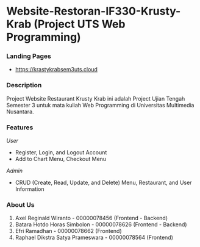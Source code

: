 # Website-Restoran-IF330-Krusty-Krab (Project UTS Web Programming)

### Landing Pages
- https://krastykrabsem3uts.cloud

### Description
Project Website Restaurant Krusty Krab ini adalah Project Ujian Tengah Semester 3 untuk mata kuliah Web Programming di Universitas Multimedia Nusantara. 

### Features
*User*
- Register, Login, and Logout Account
- Add to Chart Menu, Checkout Menu

*Admin*
- CRUD (Create, Read, Update, and Delete) Menu, Restaurant, and User Information

### About Us
1. Axel Reginald Wiranto - 00000078456 (Frontend - Backend)
2. Batara Hotdo Horas Simbolon - 00000078626 (Frontend - Backend)
3. Efri Ramadhan - 00000078662 (Frontend)
4. Raphael Dikstra Satya Prameswara - 00000078564 (Frontend)
